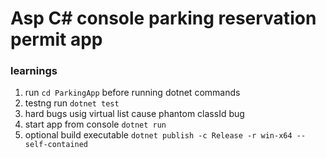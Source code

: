 # Asp C# console parking reservation permit app

### learnings
1. run `cd ParkingApp` before running dotnet commands
2. testng run  `dotnet test`
3. hard bugs usig virtual list<ClassSelf> cause phantom classId bug
4. start app from console `dotnet run`
5. optional build executable `dotnet publish -c Release -r win-x64 --self-contained`